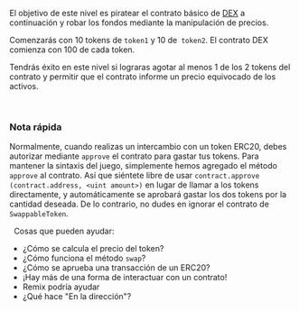 El objetivo de este nivel es piratear el contrato básico de [DEX](https://en.wikipedia.org/wiki/Decentralized_exchange) a continuación y robar los fondos mediante la manipulación de precios.

Comenzarás con 10 tokens de `token1` y 10 de` token2`. El contrato DEX comienza con 100 de cada token.

Tendrás éxito en este nivel si lograras agotar al menos 1 de los 2 tokens del contrato y permitir que el contrato informe un precio equivocado de los activos.

&nbsp;
### Nota rápida
Normalmente, cuando realizas un intercambio con un token ERC20, debes autorizar mediante `approve` el contrato para gastar tus tokens. Para mantener la sintaxis del juego, simplemente hemos agregado el método `approve` al contrato. Así que siéntete libre de usar `contract.approve (contract.address, <uint amount>)` en lugar de llamar a los tokens directamente, y automáticamente se aprobará gastar los dos tokens por la cantidad deseada. De lo contrario, no dudes en ignorar el contrato de `SwappableToken`.

&nbsp;
Cosas que pueden ayudar:
* ¿Cómo se calcula el precio del token?
* ¿Cómo funciona el método `swap`?
* ¿Cómo se aprueba  una transacción de un ERC20?
* ¡Hay más de una forma de interactuar con un contrato!
* Remix podría ayudar
* ¿Qué hace "En la dirección"?
